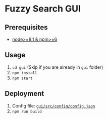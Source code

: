 # Fuzzy Search GUI

## Prerequisites

* [node>=8.1 & npm>=6](https://nodejs.org/en/)

## Usage

1. `cd gui` (Skip if you are already in `gui` folder)
2. `npm install`
3. `npm start`

## Deployment

1. Config file: [`gui/src/config/config.json`](https://github.com/usc-isi-i2/wikidata-fuzzy-search/blob/master/gui/src/config/config.json)
2. `npm run build`
